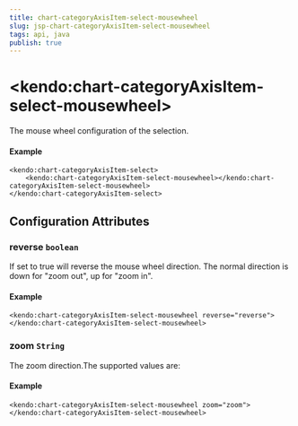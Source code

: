 ```yaml
---
title: chart-categoryAxisItem-select-mousewheel
slug: jsp-chart-categoryAxisItem-select-mousewheel
tags: api, java
publish: true
---
```


# \<kendo:chart-categoryAxisItem-select-mousewheel\>

The mouse wheel configuration of the selection.

#### Example
    <kendo:chart-categoryAxisItem-select>
        <kendo:chart-categoryAxisItem-select-mousewheel></kendo:chart-categoryAxisItem-select-mousewheel>
    </kendo:chart-categoryAxisItem-select>

## Configuration Attributes

### reverse `boolean`

If set to true will reverse the mouse wheel direction. The normal direction is down for "zoom out", up for "zoom in".

#### Example
    <kendo:chart-categoryAxisItem-select-mousewheel reverse="reverse">
    </kendo:chart-categoryAxisItem-select-mousewheel>

### zoom `String`

The zoom direction.The supported values are:

#### Example
    <kendo:chart-categoryAxisItem-select-mousewheel zoom="zoom">
    </kendo:chart-categoryAxisItem-select-mousewheel>

